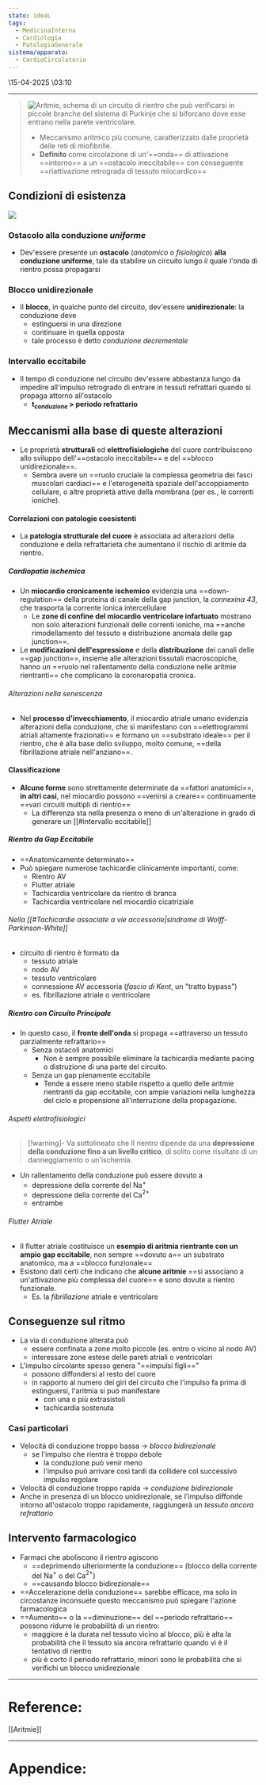 ```yaml
---
stato: ideaL
tags:
  - MedicinaInterna
  - Cardiologia
  - PatologiaGenerale
sistema/apparato:
  - CardioCircolatorio
---
```

\15-04-2025 \03:10

---


>![Aritmie, schema di un circuito di rientro che può verificarsi in piccole branche del sistema di Purkinje che si biforcano dove esse entrano nella parete ventricolare.](https://i.imgur.com/AUk96Va.png)
>- Meccanismo aritmico più comune, caratterizzato dalle proprietà delle reti di miofibrille. 
>- **Definito** come circolazione di un'==onda== di attivazione ==intorno== a un ==ostacolo ineccitabile== con conseguente ==riattivazione retrograda di tessuto miocardico==


## Condizioni di esistenza

![](https://i.imgur.com/x1HYw0B.png)

### Ostacolo alla conduzione *uniforme*
- Dev'essere presente un **ostacolo** (*anatomico o fisiologico*) **alla conduzione uniforme**, tale da stabilire un circuito lungo il quale l'onda di rientro possa propagarsi
### Blocco unidirezionale
- Il **blocco**, in qualche punto del circuito, dev'essere **unidirezionale**: la conduzione deve
	- estinguersi in una direzione
	- continuare in quella opposta
	- tale processo è detto *conduzione decrementale*
### Intervallo eccitabile
- Il tempo di conduzione nel circuito dev'essere abbastanza lungo da impedire all'impulso retrogrado di entrare in tessuti refrattari quando si propaga attorno all'ostacolo
	- **t$_{conduzione}$ > periodo refrattario**
## Meccanismi alla base di queste alterazioni

- Le proprietà **strutturali** ed **elettrofisiologiche** del cuore contribuiscono allo sviluppo dell'==ostacolo ineccitabile== e del ==blocco unidirezionale==. 
	- Sembra avere un ==ruolo cruciale la complessa geometria dei fasci muscolari cardiaci== e l'eterogeneità spaziale dell'accoppiamento cellulare, o altre proprietà attive della membrana (per es., le correnti ioniche).
#### Correlazioni con patologie coesistenti

- La **patologia strutturale del cuore** è associata ad alterazioni della conduzione e della refrattarietà che aumentano il rischio di aritmie da rientro.
##### Cardiopatia ischemica
- Un **miocardio cronicamente ischemico** evidenzia una ==down-regulation== della proteina di canale della gap junction, la *connexina 43*, che trasporta la corrente ionica intercellulare 
	- Le **zone di confine del miocardio ventricolare infartuato** mostrano non solo alterazioni funzionali delle correnti ioniche, ma ==anche rimodellamento del tessuto e distribuzione anomala delle gap junction==.
- Le **modificazioni dell'espressione** e della **distribuzione** dei canali delle ==gap junction==, insieme alle alterazioni tissutali macroscopiche, hanno un ==ruolo nel rallentamento della conduzione nelle aritmie rientranti== che complicano la coronaropatia cronica.
###### Alterazioni nella senescenza
- Nel **processo d'invecchiamento**, il miocardio atriale umano evidenzia alterazioni della conduzione, che si manifestano con ==elettrogrammi atriali altamente frazionati== e formano un ==substrato ideale== per il rientro, che è alla base dello sviluppo, molto comune, ==della fibrillazione atriale nell'anziano==.
#### Classificazione

- **Alcune forme** sono strettamente determinate da ==fattori anatomici==, **in altri casi**, nel miocardio possono ==venirsi a creare== continuamente ==vari circuiti multipli di rientro==
	- La differenza sta nella presenza o meno di un'alterazione in grado di generare un [[#intervallo eccitabile]]
##### Rientro da Gap Eccitabile
- ==Anatomicamente determinato==
- Può spiegare numerose tachicardie clinicamente importanti, come:
	- Rientro AV
	- Flutter atriale
	- Tachicardia ventricolare da rientro di branca
	- Tachicardia ventricolare nel miocardio cicatriziale
###### Nella [[#Tachicardie associate a vie accessorie|sindrome di Wolff-Parkinson-White]]

-  circuito di rientro è formato da
	- tessuto atriale
	- nodo AV
	- tessuto ventricolare
	- connessione AV accessoria (*fascio di Kent*, un "tratto bypass")
	- es. fibrillazione atriale o ventricolare

##### Rientro con Circuito Principale
- In questo caso, il **fronte dell'onda** si propaga ==attraverso un tessuto parzialmente refrattario==
	- Senza ostacoli anatomici 
		- Non è sempre possibile eliminare la tachicardia mediante pacing o distruzione di una parte del circuito.
	- Senza un gap pienamente eccitabile
		- Tende a essere meno stabile rispetto a quello delle aritmie rientranti da gap eccitabile, con ampie variazioni nella lunghezza del ciclo e propensione all'interruzione della propagazione.

###### Aspetti elettrofisiologici
>[!warning]- Va sottolineato che
>Il rientro dipende da una **depressione della conduzione fino a un livello critico**, di solito come risultato di un danneggiamento o un'ischemia.
- Un rallentamento della conduzione può essere dovuto a
	- depressione della corrente del Na$^+$
	- depressione della corrente del Ca$^{2+}$
	- entrambe
###### Flutter Atriale

- Il flutter atriale costituisce un **esempio di aritmia rientrante con un ampio gap eccitabile**, non sempre ==dovuto a== un substrato anatomico, ma a ==blocco funzionale== 
- Esistono dati certi che indicano che **alcune aritmie** ==si associano a un'attivazione più complessa del cuore== e sono dovute a rientro funzionale.
	- Es. la *fibrillazione* atriale e ventricolare

## Conseguenze sul ritmo

- La via di conduzione alterata può
	- essere confinata a zone molto piccole (es. entro o vicino al nodo AV)
	- interessare zone estese delle pareti atriali o ventricolari
- L'impulso circolante spesso genera "==impulsi figli=="
	- possono diffondersi al resto del cuore
	- in rapporto al numero dei giri del circuito che l'impulso fa prima di estinguersi, l'aritmia si può manifestare
		- con una o più extrasistoli
		- tachicardia sostenuta
### Casi particolari 
- Velocità di conduzione troppo bassa → *blocco bidirezionale*
	- se l'impulso che rientra è troppo debole
		- la conduzione può venir meno
		- l'impulso può arrivare così tardi da collidere col successivo impulso regolare
- Velocità di conduzione troppo rapida → *conduzione bidirezionale*
- Anche in presenza di un blocco unidirezionale, se l'impulso diffonde intorno all'ostacolo troppo rapidamente, raggiungerà un *tessuto ancora refrattario*

## Intervento farmacologico
- Farmaci che aboliscono il rientro agiscono
	- ==deprimendo ulteriormente la conduzione== (blocco della corrente del Na$^+$ o del Ca$^{2+}$)
	- ==causando blocco bidirezionale==
- ==Accelerazione della conduzione== sarebbe efficace, ma solo in circostanze inconsuete questo meccanismo può spiegare l'azione farmacologica
- ==Aumento== o la ==diminuzione== del ==periodo refrattario== possono ridurre le probabilità di un rientro:
	- maggiore è la durata nel tessuto vicino al blocco, più è alta la probabilità che il tessuto sia ancora refrattario quando vi è il tentativo di rientro
	- più è corto il periodo refrattario, minori sono le probabilità che si verifichi un blocco unidirezionale











---
# Reference:
[[Aritmie]]

--- 
# Appendice:
[^1]: 
[^2]:
[^3]:
[^4]: 
[^5]: